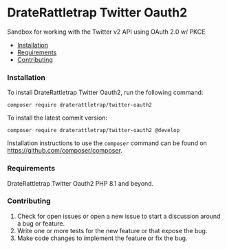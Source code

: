 # DrateRattletrap Twitter Oauth2

Sandbox for working with the Twitter v2 API using OAuth 2.0 w/ PKCE

- [Installation](#installation)
- [Requirements](#requirements)
- [Contributing](#contributing)

### Installation

To install DrateRattletrap Twitter Oauth2, run the following command:

    composer require draterattletrap/twitter-oauth2

To install the latest commit version:

    composer require draterattletrap/twitter-oauth2 @develop

Installation instructions to use the `composer` command can be found on https://github.com/composer/composer.

### Requirements

DrateRattletrap Twitter Oauth2 PHP 8.1 and beyond.

### Contributing

1. Check for open issues or open a new issue to start a discussion around a bug or feature.
2. Write one or more tests for the new feature or that expose the bug.
3. Make code changes to implement the feature or fix the bug.
